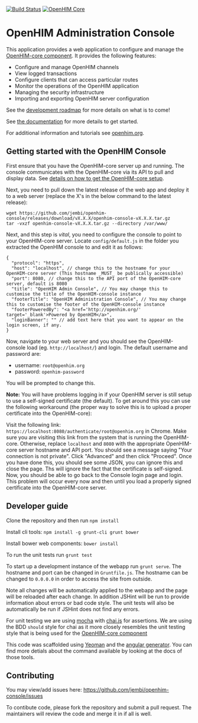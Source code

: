 [![Build Status](https://travis-ci.org/jembi/openhim-console.svg?branch=master)](https://travis-ci.org/jembi/openhim-console) [![OpenHIM Core](https://img.shields.io/badge/openhim--core-1.4%2B-brightgreen.svg)](http://www.openhim.org/faqs/openhim-core-versioning-and-compatibility/)

OpenHIM Administration Console
==============================

This application provides a web application to configure and manage the [OpenHIM-core component](https://github.com/jembi/openhim-core-js). It provides the following features:

* Configure and manage OpenHIM channels
* View logged transactions
* Configure clients that can access particular routes
* Monitor the operations of the OpenHIM application
* Managing the security infrastructure
* Importing and exporting OpenHIM server configuration

See the [development roadmap](https://github.com/jembi/openhim-console/wiki/OpenHIM-console-Development-Roadmap) for more details on what is to come!

See [the documentation](https://github.com/jembi/openhim-console/wiki) for more details to get started.

For additional information and tutorials see [openhim.org](http://openhim.org).

Getting started with the OpenHIM Console
----------------------------------------

First ensure that you have the OpenHIM-core server up and running. The console communicates with the OpenHIM-core via its API to pull and display data. See [details on how to get the OpenHIM-core setup](https://github.com/jembi/openhim-core-js/blob/master/README.md).

Next, you need to pull down the latest release of the web app and deploy it to a web server (replace the X's in the below command to the latest release):

```
wget https://github.com/jembi/openhim-console/releases/download/vX.X.X/openhim-console-vX.X.X.tar.gz
tar -vxzf openhim-console-vX.X.X.tar.gz --directory /var/www/
```

Next, and this step is _vital_, you need to configure the console to point to your OpenHIM-core server. Locate `config/default.js` in the folder you extracted the OpenHIM console to and edit it as follows:

```
{
  "protocol": "https",
  "host": "localhost", // change this to the hostname for your OpenHIM-core server (This hostname _MUST_ be publically accessible)
  "port": 8080, // change this to the API port of the OpenHIM-core server, default is 8080
  "title": "OpenHIM Admin Console", // You may change this to customise the title of the OpenHIM-console instance
  "footerTitle": "OpenHIM Administration Console", // You may change this to customise the footer of the OpenHIM-console instance
  "footerPoweredBy": "<a href='http://openhim.org/' target='_blank'>Powered by OpenHIM</a>",
  "loginBanner": "" // add text here that you want to appear on the login screen, if any.
}
```

Now, navigate to your web server and you should see the OpenHIM-console load (eg. `http://localhost/`) and login. The default username and password are:

* username: `root@openhim.org`
* password: `openhim-password`

You will be prompted to change this.

**Note:** You will have problems logging in if your OpenHIM server is still setup to use a self-signed certificate (the default). To get around this you can use the following workaround (the proper way to solve this is to upload a proper certificate into the OpenHIM-core):

Visit the following link: `https://localhost:8080/authenticate/root@openhim.org` in Chrome. Make sure you are visiting this link from the system that is running the OpenHIM-core. Otherwise, replace `localhost` and `8080` with the appropriate OpenHIM-core server hostname and API port. You should see a message saying "Your connection is not private". Click "Advanced" and then click "Proceed". Once you have done this, you should see some JSON, you can ignore this and close the page. Ths will ignore the fact that the certificate is self-signed. Now, you should be able to go back to the Console login page and login. This problem will occur every now and then until you load a properly signed certificate into the OpenHIM-core server.

Developer guide
---------------

Clone the repository and then run `npm install`

Install cli tools: `npm install -g grunt-cli grunt bower`

Install bower web components: `bower install`

To run the unit tests run `grunt test`

To start up a development instance of the webapp run `grunt serve`. The hostname and port can be changed in `Gruntfile.js`. The hostname can be changed to `0.0.0.0` in order to access the site from outside.

Note all changes will be automatically applied to the webapp and the page will be reloaded after each change. In addition JSHint will be run to provide information about errors or bad code style. The unit tests will also be automatically be run if JSHint does not find any errors.

For unit testing we are using [mocha](http://visionmedia.github.io/mocha/) with [chai.js](http://chaijs.com/api/bdd/) for assertions. We are using the BDD `should` style for chai as it more closely resembles the unit testing style that is being used for the [OpenHIM-core component](https://github.com/jembi/openhim-core-js)

This code was scaffolded using [Yeoman](http://yeoman.io/) and the [angular generator](https://github.com/yeoman/generator-angular). You can find more detials about the command available by looking at the docs of those tools.

Contributing
------------

You may view/add issues here: https://github.com/jembi/openhim-console/issues

To contibute code, please fork the repository and submit a pull request. The maintainers will review the code and merge it in if all is well.
